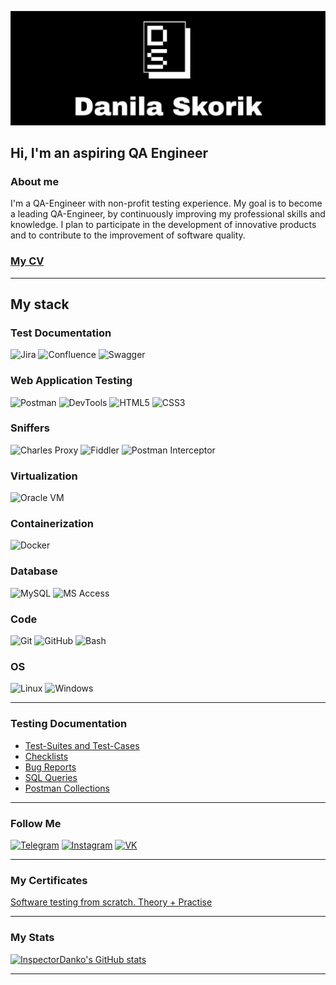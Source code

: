 ![Header](https://github.com/InspectorDanko/InspectorDanko/blob/main/assets/Danila%20Skorik.jpg)

## Hi, I'm an aspiring QA Engineer

### About me
I'm a QA-Engineer with non-profit testing experience.
My goal is to become a leading QA-Engineer,
by continuously improving my professional skills and knowledge.
I plan to participate in the development of innovative products and to
contribute to the improvement of software quality.

### [My CV](https://disk.yandex.ru/i/Wir285cDL3EkEQ) 
***
## My stack

### Test Documentation
![Jira](https://img.shields.io/badge/-Jira-000000?style=for-the-badge&logo=Jira&logoColor=2684FF)
![Confluence](https://img.shields.io/badge/-Confluence-000000?style=for-the-badge&logo=Confluence&logoColor=0081F7)
![Swagger](https://img.shields.io/badge/-Swagger-000000?style=for-the-badge&logo=Swagger&logoColor=7CEB4D)

### Web Application Testing
![Postman](https://img.shields.io/badge/-Postman-000000?style=for-the-badge&logo=Postman&logoColor=FE6C37)
![DevTools](https://img.shields.io/badge/-devtools-000000?style=for-the-badge&logo=GoogleChrome&logoColor=2684FF)
![HTML5](https://img.shields.io/badge/-HTML5-000000?style=for-the-badge&logo=HTML5&logoColor=E5532D)
![CSS3](https://img.shields.io/badge/-CSS3-000000?style=for-the-badge&logo=CSS3&logoColor=2684FF)

### Sniffers
![Charles Proxy](https://img.shields.io/badge/-Charles_Proxy-000000?style=for-the-badge&logo=Charles&logoColor=E5532D)
![Fiddler](https://img.shields.io/badge/-Fiddler-000000?style=for-the-badge&logo=Fiddler&logoColor=2684FF)
![Postman Interceptor](https://img.shields.io/badge/-Postman_Interceptor-000000?style=for-the-badge&logo=Postman&logoColor=2684FF)

### Virtualization 
![Oracle VM](https://img.shields.io/badge/-Virtual_Box-000000?style=for-the-badge&logo=VirtualBox&logoColor=F3E7E5)

### Containerization
![Docker](https://img.shields.io/badge/-Docker-000000?style=for-the-badge&logo=Docker&logoColor=2684FF)

### Database
![MySQL](https://img.shields.io/badge/-Mysql-000000?style=for-the-badge&logo=Mysql&logoColor=088181)
![MS Access](https://img.shields.io/badge/-MS_Access-000000?style=for-the-badge&logo=&logoColor=2684FF)

### Code
![Git](https://img.shields.io/badge/-Git-000000?style=for-the-badge&logo=Git&logoColor=FF3F1E)
![GitHub](https://img.shields.io/badge/-Github-000000?style=for-the-badge&logo=Github&logoColor=222222)
![Bash](https://img.shields.io/badge/-Bash-000000?style=for-the-badge&logo=GNUBash&logoColor=FEFEFE)

### OS
![Linux](https://img.shields.io/badge/-Linux-000000?style=for-the-badge&logo=Linux&logoColor=F6F7F5)
![Windows](https://img.shields.io/badge/-Windows-000000?style=for-the-badge&logo=Windows&logoColor=F6F7F5)
***
### Testing Documentation

- [Test-Suites and Test-Cases](https://github.com/InspectorDanko/Test-Cases)
- [Checklists](https://github.com/InspectorDanko/Checklists)
- [Bug Reports](https://github.com/InspectorDanko/Bug-Reports)
- [SQL Queries](https://github.com/InspectorDanko/SQL-Queries)
- [Postman Collections](https://github.com/InspectorDanko/Postman-Collections)
***
### Follow Me
[![Telegram](https://img.shields.io/badge/-Telegram-000000?style=for-the-badge&logo=Telegram&logoColor=2BA4DF)](https://t.me/danko_bako)
[![Instagram](https://img.shields.io/badge/-Instagram-000000?style=for-the-badge&logo=Instagram&logoColor=FE640B)](https://www.instagram.com/danko.185?igsh=MXJxMzd3Mm5ianozNw%3D%3D&utm_source=qr)
[![VK](https://img.shields.io/badge/-VK-000000?style=for-the-badge&logo=VK&logoColor=0F7FFE)](https://vk.com/danko.bako)
***
### My Certificates
[Software testing from scratch. Theory + Practise](https://disk.yandex.ru/d/6Pn_wZzSn1xhLw)
***
### My Stats
[![InspectorDanko's GitHub stats](https://github-readme-stats.vercel.app/api?username=InspectorDanko&show_icons=true&bg_color=000000&rank_icon=github&icon_color=FFFFFF&text_color=FFFFFF&title_color=FFFFFF&hide_border=true)](https://github.com/InspectorDanko/github-readme-stats)
***